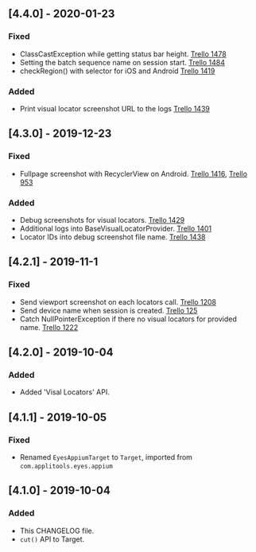 ## [4.4.0] - 2020-01-23
### Fixed
- ClassCastException while getting status bar height. [Trello 1478](https://trello.com/c/RuPL3v4v)
- Setting the batch sequence name on session start. [Trello 1484](https://trello.com/c/eJPrunMV)
- checkRegion() with selector for iOS and Android [Trello 1419](https://trello.com/c/IIIKosP8)
### Added
- Print visual locator screenshot URL to the logs [Trello 1439](https://trello.com/c/7JAqWkaz)

## [4.3.0] - 2019-12-23
### Fixed
- Fullpage screenshot with RecyclerView on Android. [Trello 1416](https://trello.com/c/cpHFs1Zr), [Trello 953](https://trello.com/c/3UOEHgCl)
### Added
- Debug screenshots for visual locators. [Trello 1429](https://trello.com/c/CUebKSdY)
- Additional logs into BaseVisualLocatorProvider. [Trello 1401](https://trello.com/c/6MyKH9iR)
- Locator IDs into debug screenshot file name. [Trello 1438](https://trello.com/c/9lxK5XZv)

## [4.2.1] - 2019-11-1
### Fixed
- Send viewport screenshot on each locators call. [Trello 1208](https://trello.com/c/tDVd9f7K/1208-visual-locators-returns-empty-locator)
- Send device name when session is created. [Trello 125](https://trello.com/c/ekZqajRU/1184-device-name-not-set-or-set-to-desktop-when-running-an-appium-test)
- Catch NullPointerException if there no visual locators for provided name. [Trello 1222](https://trello.com/c/jhDnsp9q/1222-java-appium-4-visual-locators-nullpointerexception)

## [4.2.0] - 2019-10-04
### Added 
- Added 'Visal Locators' API.

## [4.1.1] - 2019-10-05
### Fixed
- Renamed `EyesAppiumTarget` to `Target`, imported from `com.applitools.eyes.appium`

## [4.1.0] - 2019-10-04
### Added 
- This CHANGELOG file.
- `cut()` API to Target.
